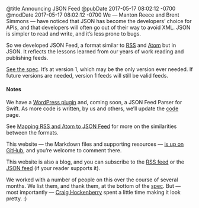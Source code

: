 @title Announcing JSON Feed
@pubDate 2017-05-17 08:02:12 -0700
@modDate 2017-05-17 08:02:12 -0700
We — Manton Reece and Brent Simmons — have noticed that JSON has become the developers’ choice for APIs, and that developers will often go out of their way to avoid XML. JSON is simpler to read and write, and it’s less prone to bugs.

So we developed JSON Feed, a format similar to [RSS](http://cyber.harvard.edu/rss/rss.html) and [Atom](https://tools.ietf.org/html/rfc4287) but in JSON. It reflects the lessons learned from our years of work reading and publishing feeds.

[See the spec](https://jsonfeed.org/version/1). It’s at version 1, which may be the only version ever needed. If future versions are needed, version 1 feeds will still be valid feeds.

#### Notes

We have a [WordPress plugin](https://github.com/manton/jsonfeed-wp) and, coming soon, a JSON Feed Parser for Swift. As more code is written, by us and others, we’ll update the [code](https://jsonfeed.org/code) page.

See [Mapping RSS and Atom to JSON Feed](https://jsonfeed.org/mappingrssandatom) for more on the similarities between the formats.

This website — the Markdown files and supporting resources — [is up on GitHub](https://github.com/brentsimmons/JSONFeed), and you’re welcome to comment there.

This website is also a blog, and you can subscribe to the [RSS feed](https://jsonfeed.org/xml/rss.xml) or the [JSON feed](https://jsonfeed.org/feed.json) (if your reader supports it).

We worked with a number of people on this over the course of several months. We list them, and thank them, at the bottom of the [spec](https://jsonfeed.org/version/1). But — most importantly — [Craig Hockenberry](http://furbo.org/) spent a little time making it look pretty. :)
